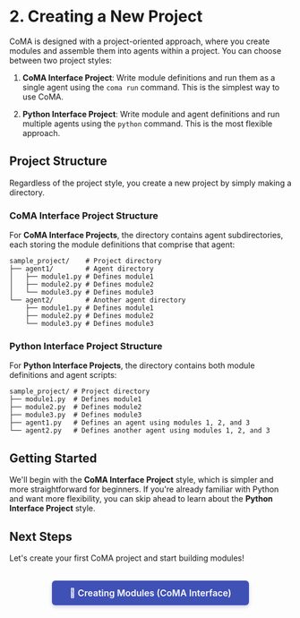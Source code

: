 # 2. Creating a New Project

CoMA is designed with a project-oriented approach, where you create modules and assemble them into agents within a project. You can choose between two project styles:

1. **CoMA Interface Project**: Write module definitions and run them as a single agent using the `coma run` command. This is the simplest way to use CoMA.

2. **Python Interface Project**: Write module and agent definitions and run multiple agents using the `python` command. This is the most flexible approach.

## Project Structure

Regardless of the project style, you create a new project by simply making a directory.

### CoMA Interface Project Structure

For **CoMA Interface Projects**, the directory contains agent subdirectories, each storing the module definitions that comprise that agent:

```
sample_project/    # Project directory
├── agent1/        # Agent directory
│   ├── module1.py # Defines module1
│   ├── module2.py # Defines module2
│   └── module3.py # Defines module3
└── agent2/        # Another agent directory
    ├── module1.py # Defines module1
    ├── module2.py # Defines module2
    └── module3.py # Defines module3
```

### Python Interface Project Structure

For **Python Interface Projects**, the directory contains both module definitions and agent scripts:

```
sample_project/ # Project directory
├── module1.py  # Defines module1
├── module2.py  # Defines module2
├── module3.py  # Defines module3
├── agent1.py   # Defines an agent using modules 1, 2, and 3
└── agent2.py   # Defines another agent using modules 1, 2, and 3
```

## Getting Started

We'll begin with the **CoMA Interface Project** style, which is simpler and more straightforward for beginners. If you're already familiar with Python and want more flexibility, you can skip ahead to learn about the **Python Interface Project** style.

## Next Steps

Let's create your first CoMA project and start building modules!

<div style="text-align: center; margin: 2rem 0;">
    <a href="../creating-modules" class="indigo-button">
        🚀 Creating Modules (CoMA Interface)
    </a>
</div>

<style>
.indigo-button {
    display: inline-block;
    padding: 12px 32px;
    background-color: #3F51B5;
    color: #FFFFFF !important;
    text-decoration: none !important;
    border-radius: 6px;
    font-weight: 600;
    font-size: 16px;
    box-shadow: 0 3px 6px rgba(63, 81, 181, 0.25);
    transition: all 0.2s ease;
    border: none;
}

.indigo-button:hover {
    background-color: #303F9F;
    box-shadow: 0 4px 8px rgba(63, 81, 181, 0.35);
    transform: translateY(-1px);
    color: #FFFFFF !important;
    text-decoration: none !important;
}

.indigo-button:visited {
    color: #FFFFFF !important;
}

.indigo-button:active {
    color: #FFFFFF !important;
}
</style>